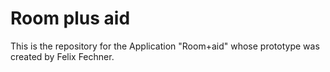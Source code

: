 # Room plus aid
 This is the repository for the Application "Room+aid" whose prototype was created by Felix Fechner.
